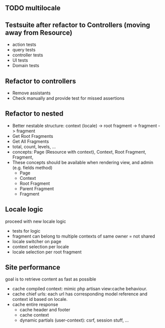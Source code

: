 ## TODO multilocale

## Testsuite after refactor to Controllers (moving away from Resource)
- action tests
- query tests
- controller tests
- UI tests
- Domain tests

## Refactor to controllers
- Remove assistants
- Check manually and provide test for missed assertions

## Refactor to nested
- Better nestable structure: context (locale) -> root fragment -> fragment -> fragment
- Get Root Fragments
- Get All Fragments
- total, count, levels, ...
- concepts: Page (Resource with context), Context, Root Fragment, Fragment,
- These concepts should be available when rendering view, and admin (e.g. fields method)
  - Page 
  - Context
  - Root Fragment
  - Parent Fragment
  - Fragment

## Locale logic
proceed with new locale logic
- tests for logic 
- fragment can belong to multiple contexts of same owner = not shared
- locale switcher on page
- context selection per locale
- locale selection per root fragment

## Site performance
goal is to retrieve content as fast as possible
- cache compiled context: mimic php artisan view:cache behaviour.
- cache chief urls: each url has corresponding model reference and context id based on locale.
- cache entire response
  - cache header and footer
  - cache context
  - dynamic partials (user-context): csrf, session stuff, ...

